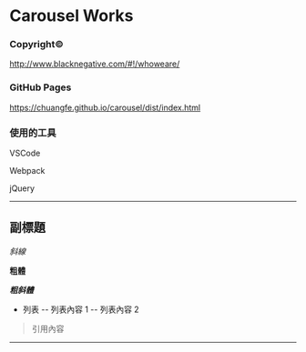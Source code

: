 # Carousel Works

### Copyright©

http://www.blacknegative.com/#!/whoweare/

### GitHub Pages

https://chuangfe.github.io/carousel/dist/index.html

### 使用的工具

VSCode

Webpack

jQuery

---

## 副標題

_斜線_

**粗體**

**_粗斜體_**

- 列表
  -- 列表內容 1
  -- 列表內容 2

> 引用內容

---
